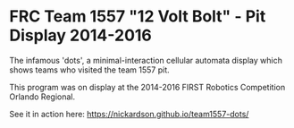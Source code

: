 # FRC Team 1557 "12 Volt Bolt" - Pit Display 2014-2016

The infamous 'dots', a minimal-interaction cellular automata display which shows teams who visited the team 1557 pit.

This program was on display at the 2014-2016 FIRST Robotics Competition Orlando Regional.

See it in action here: https://nickardson.github.io/team1557-dots/
